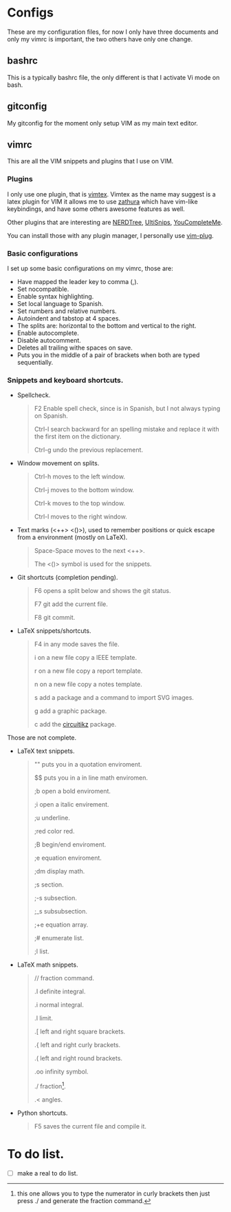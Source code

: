 # Configs

These are my configuration files, for now I only have three documents and only my vimrc is important, the two others have only one change.

## bashrc

This is a typically bashrc file, the only different is that I activate Vi mode on bash.

## gitconfig

My gitconfig for the moment only setup VIM as my main text editor.

## vimrc

This are all the VIM snippets and plugins that I use on VIM.

### Plugins

I only use one plugin, that is [vimtex](https://github.com/lervag/vimtex). Vimtex as the name may suggest is a latex plugin for VIM it allows me to use [zathura](https://github.com/pwmt/zathura) which have vim-like keybindings, and have some others awesome features as well.

Other plugins that are interesting are [NERDTree](https://github.com/scrooloose/nerdtree), [UltiSnips](https://github.com/SirVer/ultisnips), [YouCompleteMe](https://github.com/ycm-core/YouCompleteMe).

You can install those with any plugin manager, I personally use [vim-plug](https://github.com/junegunn/vim-plug).

### Basic configurations

I set up some basic configurations on my vimrc, those are:

* Have mapped the leader key to comma (,).
* Set nocompatible.
* Enable syntax highlighting.
* Set local language to Spanish.
* Set numbers and relative numbers.
* Autoindent and tabstop at 4 spaces.
* The splits are: horizontal to the bottom and vertical to the right.
* Enable autocomplete.
* Disable autocomment.
* Deletes all trailing withe spaces on save.
* Puts you in the middle of a pair of brackets when both are typed sequentially.

### Snippets and keyboard shortcuts.

* Spellcheck.

	> F2 Enable spell check, since is in Spanish, but I not always typing on Spanish.
	>
	> Ctrl-l search backward for an spelling mistake and replace it with the first item on the dictionary.
	>
	> Ctrl-g undo the previous replacement.

* Window movement on splits.

	> Ctrl-h moves to the left window.
	>
	> Ctrl-j moves to the bottom window.
	>
	> Ctrl-k moves to the top window.
	>
	> Ctrl-l moves to the right window.

* Text marks (<++> <()>), used to remember positions or quick escape from a environment (mostly on LaTeX).

	> Space-Space moves to the next <++>.
	>
	> The <()> symbol is used for the snippets.

* Git shortcuts (completion pending).

	> F6 opens a split below and shows the git status.
	>
	> F7 git add the current file.
	>
	> F8 git commit.

* LaTeX snippets/shortcuts.

	> F4 in any mode saves the file.
	>
	> <Leader>i on a new file copy a IEEE template.
	>
	> <Leader>r on a new file copy a report template.
	>
	> <Leader>n on a new file copy a notes template.
	>
	> <Leader>s add a package and a command to import SVG images.
	>
	> <Leader>g add a graphic package.
	>
	> <Leader>c add the [circuitikz](https://github.com/circuitikz/circuitikz) package.

Those are not complete.

* LaTeX text snippets.

	> "" puts you in a quotation enviroment.
	>
	> $$ puts you in a in line math enviromen.
	>
	> ;b open a bold enviroment.
	>
	> ;i open a italic envirement.
	>
	> ;u underline.
	>
	> ;red color red.
	>
	> ;B begin/end enviroment.
	>
	> ;e equation enviroment.
	>
	> ;dm display math.
	>
	> ;s section.
	>
	> ;-s subsection.
	>
	> ;_s subsubsection.
	>
	> ;+e equation array.
	>
	> ;# enumerate list.
	>
	> ;l list.

* LaTeX math snippets.

	> // fraction command.
	>
	> .I definite integral.
	>
	> .i normal integral.
	>
	> .l limit.
	>
	> .[ left and right square brackets.
	>
	> .{ left and right curly brackets.
	>
	> .( left and right round brackets.
	>
	> .oo infinity symbol.
	>
	> ./ fraction[^1].
	>
	> .< angles.

[^1]: this one allows you to type the numerator in curly brackets then just press ./ and generate the fraction command.

* Python shortcuts.

	> F5 saves the current file and compile it.


# To do list.

- [ ] make a real to do list.
